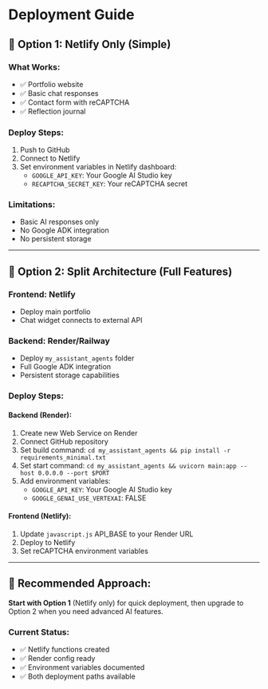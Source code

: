 # Deployment Guide

## 🎯 **Option 1: Netlify Only (Simple)**

### What Works:
- ✅ Portfolio website
- ✅ Basic chat responses
- ✅ Contact form with reCAPTCHA
- ✅ Reflection journal

### Deploy Steps:
1. Push to GitHub
2. Connect to Netlify
3. Set environment variables in Netlify dashboard:
   - `GOOGLE_API_KEY`: Your Google AI Studio key
   - `RECAPTCHA_SECRET_KEY`: Your reCAPTCHA secret

### Limitations:
- Basic AI responses only
- No Google ADK integration
- No persistent storage

---

## 🔄 **Option 2: Split Architecture (Full Features)**

### Frontend: Netlify
- Deploy main portfolio
- Chat widget connects to external API

### Backend: Render/Railway
- Deploy `my_assistant_agents` folder
- Full Google ADK integration
- Persistent storage capabilities

### Deploy Steps:

#### Backend (Render):
1. Create new Web Service on Render
2. Connect GitHub repository
3. Set build command: `cd my_assistant_agents && pip install -r requirements_minimal.txt`
4. Set start command: `cd my_assistant_agents && uvicorn main:app --host 0.0.0.0 --port $PORT`
5. Add environment variables:
   - `GOOGLE_API_KEY`: Your Google AI Studio key
   - `GOOGLE_GENAI_USE_VERTEXAI`: FALSE

#### Frontend (Netlify):
1. Update `javascript.js` API_BASE to your Render URL
2. Deploy to Netlify
3. Set reCAPTCHA environment variables

---

## 🚀 **Recommended Approach:**

**Start with Option 1** (Netlify only) for quick deployment, then upgrade to Option 2 when you need advanced AI features.

### Current Status:
- ✅ Netlify functions created
- ✅ Render config ready
- ✅ Environment variables documented
- ✅ Both deployment paths available